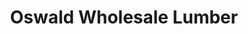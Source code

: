 ---
title: "Oswald Wholesale Lumber"
url: /batesburg-leesville/oswald-wholesale-lumber/
shop: Baustoffe
---